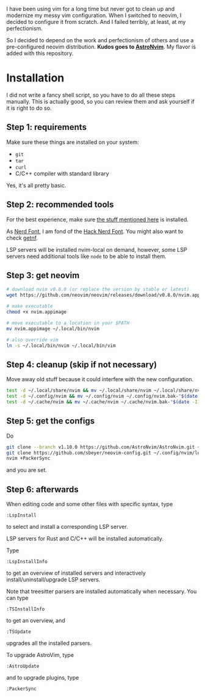 I have been using vim for a long time but never got to clean up and modernize my messy vim configuration.
When I switched to neovim, I decided to configure it from scratch.
And I failed terribly, at least, at my perfectionism.

So I decided to depend on the work and perfectionism of others and use a pre-configured neovim distribution.
**Kudos goes to [AstroNvim](https://github.com/AstroNvim/AstroNvim)**.
My flavor is added with this repository.

# Installation

I did not write a fancy shell script, so you have to do all these steps manually.
This is actually good, so you can review them and ask yourself if it is right to do so.

## Step 1: requirements

Make sure these things are installed on your system:

 * `git`
 * `tar`
 * `curl`
 * C/C++ compiler with standard library

Yes, it's all pretty basic.

## Step 2: recommended tools

For the best experience, make sure [the stuff mentioned here](https://astronvim.github.io/#-requirements)
is installed.

As [Nerd Font](https://www.nerdfonts.com/font-downloads), I am fond of the
[Hack Nerd Font](https://github.com/ryanoasis/nerd-fonts/releases/download/v2.1.0/Hack.zip).
You might also want to check [getnf](https://github.com/ronniedroid/getnf).

LSP servers will be installed nvim-local on demand, however, some LSP servers need
additional tools like `node` to be able to install them.

## Step 3: get neovim

```sh
# download nvim v0.8.0 (or replace the version by stable or latest)
wget https://github.com/neovim/neovim/releases/download/v0.8.0/nvim.appimage

# make executable
chmod +x nvim.appimage

# move executable to a location in your $PATH
mv nvim.appimage ~/.local/bin/nvim

# also override vim
ln -s ~/.local/bin/nvim ~/.local/bin/vim
```

## Step 4: cleanup (skip if not necessary)

Move away old stuff because it could interfere with the new configuration.
```sh
test -d ~/.local/share/nvim && mv ~/.local/share/nvim ~/.local/share/nvim.bak-"$(date -I)"
test -d ~/.config/nvim && mv ~/.config/nvim ~/.config/nvim.bak-"$(date -I)"
test -d ~/.cache/nvim && mv ~/.cache/nvim ~/.cache/nvim.bak-"$(date -I)"
```

## Step 5: get the configs

Do
```sh
git clone --branch v1.10.0 https://github.com/AstroNvim/AstroNvim.git ~/.config/nvim
git clone https://github.com/sbeyer/neovim-config.git ~/.config/nvim/lua/user
nvim +PackerSync
```
and you are set.

## Step 6: afterwards

When editing code and some other files with specific syntax, type
```
:LspInstall
```
to select and install a corresponding LSP server.

LSP servers for Rust and C/C++ will be installed automatically.

Type
```
:LspInstallInfo
```
to get an overview of installed servers and interactively install/uninstall/upgrade
LSP servers.

Note that treesitter parsers are installed automatically when necessary.
You can type
```
:TSInstallInfo
```
to get an overview, and
```
:TSUpdate
```
upgrades all the installed parsers.

To upgrade AstroVim, type
```
:AstroUpdate
```
and to upgrade plugins, type
```
:PackerSync
```
